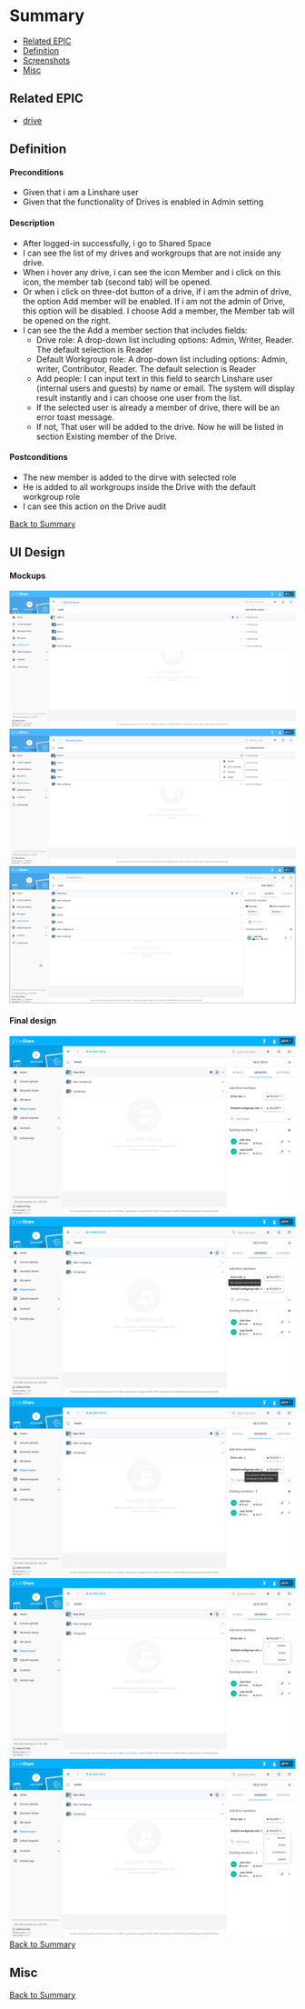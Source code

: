 # Summary

* [Related EPIC](#related-epic)
* [Definition](#definition)
* [Screenshots](#screenshots)
* [Misc](#misc)

## Related EPIC

* [drive](./README.md)

## Definition

#### Preconditions
*  Given that i am a Linshare user 
*  Given that the functionality of Drives is enabled in Admin setting

#### Description

*  After logged-in successfully, i go to Shared Space 
*  I can see the list of my drives and workgroups that are not inside any drive.
*  When i hover any drive, i can see the icon Member and i click on this icon, the member tab (second tab) will be opened. 
*  Or when i click on three-dot button of a drive, if i am the admin of drive, the option Add member will be enabled. If i am not the admin of Drive, this option will be disabled. I choose Add a member, the Member tab will be opened on the right. 
*  I can see the the Add a member section that includes fields: 
   *  Drive role: A drop-down list including options: Admin, Writer, Reader. The default selection is Reader 
   *  Default Workgroup role: A drop-down list including options: Admin, writer, Contributor, Reader. The default selection is Reader 
   *  Add people: I can input text in this field to search Linshare user (internal users and guests) by name or email. The system will display result instantly and i can choose one user from the list. 
   *  If the selected user is already a member of drive, there will be an error toast message. 
   *  If not, That user will be added to the drive. Now he will be listed in section Existing member of the Drive.

#### Postconditions
*  The new member is added to the dirve  with selected role
*  He is added to all workgroups inside the Drive with the default workgroup role 
*  I can see this action on the Drive audit

[Back to Summary](#summary)

## UI Design

#### Mockups
![story9](./mockups/9.1.png)
![story9](./mockups/9.2.png)
![story9](./mockups/9.3.png)
#### Final design
![story9](./design/9.1.png)
![story9](./design/9.2.png)
![story9](./design/9.3.png)
![story9](./design/9.4.png)
![story9](./design/9.5.png)
[Back to Summary](#summary)
## Misc

[Back to Summary](#summary)
